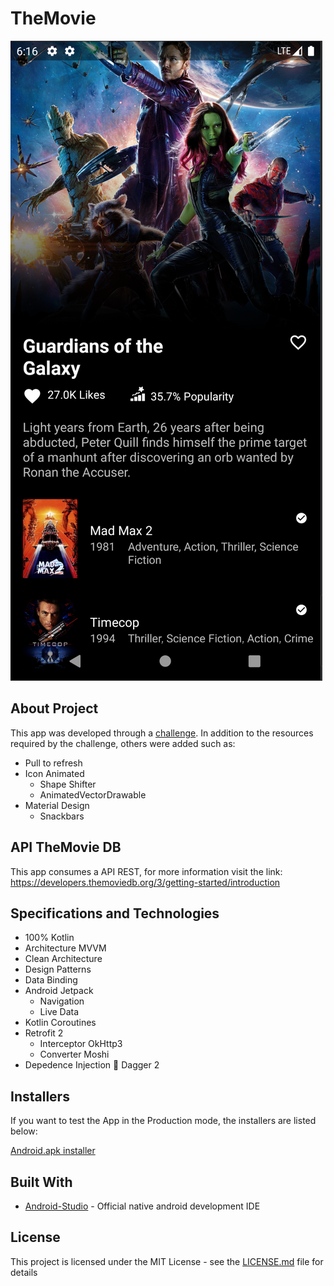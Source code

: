 # TheMovie

![Preview-Screens](screenshotTheMovie2.png)

## About Project

This app was developed through a [challenge](file:///C:/Users/rafae/Downloads/Desafio%20M2y%20Android%20%20(1).pdf). In addition to the resources required by the challenge, others were added such as:
- Pull to refresh
- Icon Animated
  * Shape Shifter
  * AnimatedVectorDrawable
- Material Design
  * Snackbars

## API TheMovie DB

This app consumes a API REST, for more information visit the link: https://developers.themoviedb.org/3/getting-started/introduction


## Specifications and Technologies

- 100% Kotlin 
- Architecture MVVM
- Clean Architecture
- Design Patterns
- Data Binding
- Android Jetpack 
  * Navigation
  * Live Data
- Kotlin Coroutines
- Retrofit 2  
  * Interceptor OkHttp3
  * Converter Moshi
- Depedence Injection :syringe: Dagger 2


## Installers

If you want to test the App in the Production mode, the installers are listed below:

[Android.apk installer](https://drive.google.com/file/d/1o3iSaSDMwblOvbk6vJTWFJADyagZUGWq/view?usp=sharing)


## Built With

- [Android-Studio](https://developer.android.com/studio/preview?hl=pt) - Official native android development IDE


## License

This project is licensed under the MIT License - see the [LICENSE.md](https://github.com/steniowagner/mindCast/blob/master/LICENSE) file for details

 


 

 
